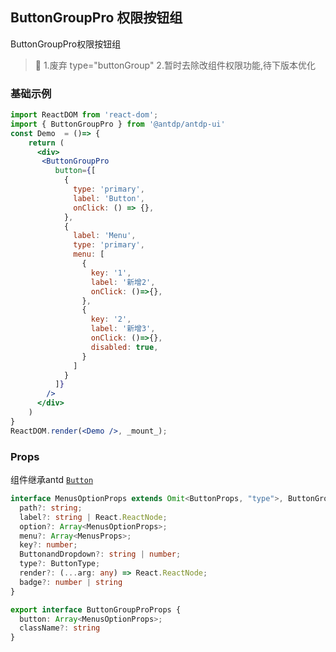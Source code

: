 ButtonGroupPro
权限按钮组
---

ButtonGroupPro权限按钮组
> 🚧 1.废弃 type="buttonGroup" 2.暂时去除改组件权限功能,待下版本优化


### 基础示例

<!--rehype:bgWhite=true&codeSandbox=true&codePen=true-->
```jsx
import ReactDOM from 'react-dom';
import { ButtonGroupPro } from '@antdp/antdp-ui'
const Demo  = ()=> {
    return (
      <div>
       <ButtonGroupPro
          button={[
            {
              type: 'primary',
              label: 'Button',
              onClick: () => {},
            },
            {
              label: 'Menu',
              type: 'primary',
              menu: [
                {
                  key: '1',
                  label: '新增2',
                  onClick: ()=>{},
                },
                {
                  key: '2',
                  label: '新增3',
                  onClick: ()=>{},
                  disabled: true,
                }
              ]
            }
          ]}
        />
      </div>
    )
}
ReactDOM.render(<Demo />, _mount_);
```
<!--End-->

### Props
组件继承antd [`Button`](https://ant.design/components/button-cn/#header)
```ts
interface MenusOptionProps extends Omit<ButtonProps, "type">, ButtonGroupProps {
  path?: string;
  label?: string | React.ReactNode;
  option?: Array<MenusOptionProps>;
  menu?: Array<MenusProps>;
  key?: number;
  ButtonandDropdown?: string | number;
  type?: ButtonType;
  render?: (...arg: any) => React.ReactNode;
  badge?: number | string
}

export interface ButtonGroupProProps {
  button: Array<MenusOptionProps>;
  className?: string
}
```

